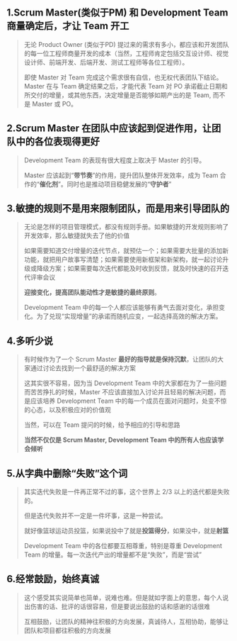 ## 1.Scrum Master(类似于PM) 和 Development Team 商量确定后，才让 Team 开工

> 无论 Product Owner (类似于PD) 提过来的需求有多小，都应该和开发团队的每一位工程师商量开发的成本（当然，工程师肯定包括交互设计师、视觉设计师、前端开发、后端开发、测试工程师等各位工程师）。
> 
> 即使 Master 对 Team 完成这个需求很有自信，也无权代表团队下结论。Master 在与 Team 确定结果之后，才能代表 Team 对 PO 承诺截止日期和所交付的增量，或其他东西，决定增量是否能够如期产出的是 Team, 而不是 Master 或 PO。
> 


## 2.Scrum Master 在团队中应该起到促进作用，让团队中的各位表现得更好

> Development Team 的表现有很大程度上取决于 Master 的引导。
> 
> Master 应该起到“**带节奏**”的作用，提升团队整体开发效率，成为 Team 合作的“**催化剂**”。同时也是推动项目稳健发展的“**守护者**”


## 3.敏捷的规则不是用来限制团队，而是用来引导团队的

> 无论是怎样的项目管理模式，都没有规则手册。如果敏捷的开发规则影响了开发效率，那么敏捷就失去了他的价值
> 
> 如果需要知道交付增量的迭代节点，就预估一个；如果需要大批量的添加新功能，就把用户故事写清楚；如果需要使用新框架和新架构，就一起讨论升级或降级方案；如果需要每次迭代都能及时收到反馈，就及时快速的召开迭代评审会议
> 
> **迎接变化，提高团队能动性才是敏捷的最终原则**。
> 
> Development Team 中的每一个人都应该能够有勇气去面对变化，承担变化。为了兑现“实现增量”的承诺而随机应变，一起选择高效的解决方案。
> 


## 4.多听少说

> 有时候作为了一个 Scrum Master **最好的指导就是保持沉默**，让团队的大家通过讨论去找到一个最舒适的解决方案
> 
> 这其实很不容易，因为当 Development Team 中的大家都在为了一些问题而苦苦挣扎的时候，Master 不应该直接加入讨论并且轻易的解决问题，而是应该培养 Development Team 中的每一个成员在面对问题时，处变不惊的心态，以及积极应对的价值观
> 
> 当然，可以在 Team 提问的时候，给予相应的引导和思路
> 
> **当然不仅仅是 Scrum Master, Development Team 中的所有人也应该学会倾听**


## 5.从字典中删除“失败”这个词

> 其实迭代失败是一件再正常不过的事，这个世界上 2/3 以上的迭代都是失败的。
> 
> 但是迭代失败并不一定是一件坏事，这是一种尝试。
> 
> 就好像篮球运动员投篮，如果说投中了就是**投篮得分**，如果没中，就是**射篮**
> 
> Development Team 中的各位都要互相尊重，特别是尊重 Development Team 的增量。每一次迭代产出的增量都不是“失败”，而是“尝试”


## 6.经常鼓励，始终真诚

> 这个感受其实说简单也简单，说难也难。但是就如字面上的意思，每个人说出伤害的话、批评的话很容易，但是要说出鼓励的话和感谢的话很难
> 
> 互相鼓励，让团队的精神往积极的方向发展，真诚待人，互相协助，能够让团队和项目都往积极的方向发展